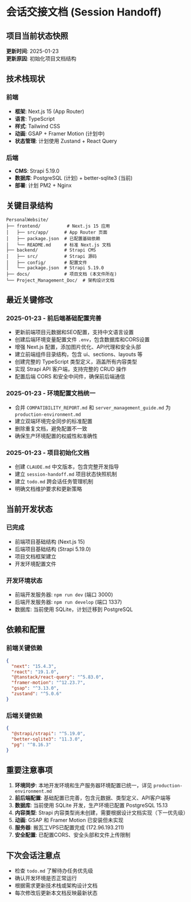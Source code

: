 # 会话交接文档 (Session Handoff)

## 项目当前状态快照

**更新时间**: 2025-01-23  
**更新原因**: 初始化项目文档结构

## 技术栈现状

### 前端
- **框架**: Next.js 15 (App Router)
- **语言**: TypeScript
- **样式**: Tailwind CSS
- **动画**: GSAP + Framer Motion (计划中)
- **状态管理**: 计划使用 Zustand + React Query

### 后端
- **CMS**: Strapi 5.19.0
- **数据库**: PostgreSQL (计划) + better-sqlite3 (当前)
- **部署**: 计划 PM2 + Nginx

## 关键目录结构

```
PersonalWebsite/
├── frontend/          # Next.js 15 应用
│   ├── src/app/      # App Router 页面
│   ├── package.json  # 已配置基础依赖
│   └── README.md     # 标准 Next.js 文档
├── backend/          # Strapi CMS
│   ├── src/          # Strapi 源码
│   ├── config/       # 配置文件
│   └── package.json  # Strapi 5.19.0
├── docs/             # 项目文档 (本文件所在)
└── Project_Management_Doc/  # 架构设计文档
```

## 最近关键修改

### 2025-01-23 - 前后端基础配置完善
- 更新前端项目元数据和SEO配置，支持中文语言设置
- 创建后端环境变量配置文件 `.env`，包含数据库和CORS设置
- 增强 Next.js 配置，添加图片优化、API代理和安全头部
- 建立前端组件目录结构，包含 ui、sections、layouts 等
- 创建完整的 TypeScript 类型定义，涵盖所有内容类型
- 实现 Strapi API 客户端，支持完整的 CRUD 操作
- 配置后端 CORS 和安全中间件，确保前后端通信

### 2025-01-23 - 环境配置文档统一
- 合并 `COMPATIBILITY_REPORT.md` 和 `server_management_guide.md` 为 `production-environment.md`
- 建立双端环境完全同步的标准配置
- 删除重复文档，避免配置不一致
- 确保生产环境配置的权威性和准确性

### 2025-01-23 - 项目初始化文档
- 创建 `CLAUDE.md` 中文版本，包含完整开发指导
- 建立 `session-handoff.md` 项目状态快照机制
- 建立 `todo.md` 跨会话任务管理机制
- 明确文档维护要求和更新策略

## 当前开发状态

### 已完成
- 前端项目基础结构 (Next.js 15)
- 后端项目基础结构 (Strapi 5.19.0)
- 项目文档框架建立
- 开发环境配置文件

### 开发环境状态
- 前端开发服务器: `npm run dev` (端口 3000)
- 后端开发服务器: `npm run develop` (端口 1337)
- 数据库: 当前使用 SQLite，计划迁移到 PostgreSQL

## 依赖和配置

### 前端关键依赖
```json
{
  "next": "15.4.3",
  "react": "19.1.0", 
  "@tanstack/react-query": "^5.83.0",
  "framer-motion": "^12.23.7",
  "gsap": "^3.13.0",
  "zustand": "^5.0.6"
}
```

### 后端关键依赖
```json
{
  "@strapi/strapi": "^5.19.0",
  "better-sqlite3": "11.3.0",
  "pg": "^8.16.3"
}
```

## 重要注意事项

1. **环境同步**: 本地开发环境和生产服务器环境配置已统一，详见 `production-environment.md`
2. **前后端配置**: 基础配置已完善，包含元数据、类型定义、API客户端等
3. **数据库**: 当前使用 SQLite 开发，生产环境已配置 PostgreSQL 15.13
4. **内容类型**: Strapi 内容类型尚未创建，需要根据设计文档实现（下一优先级）
5. **动画**: GSAP 和 Framer Motion 已安装但未实现
6. **服务器**: 搬瓦工VPS已配置完成 (172.96.193.211)
7. **安全配置**: 已配置CORS、安全头部和文件上传限制

## 下次会话注意点

- 检查 `todo.md` 了解待办任务优先级
- 确认开发环境是否正常运行
- 根据需求更新技术栈或架构设计文档
- 每次修改后更新本文档反映最新状态